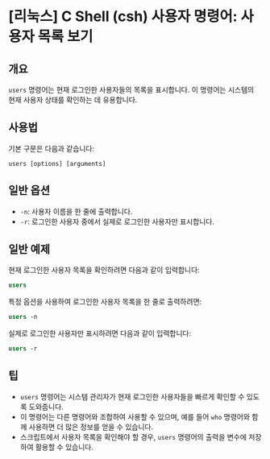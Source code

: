 # [리눅스] C Shell (csh) 사용자 명령어: 사용자 목록 보기

## 개요
`users` 명령어는 현재 로그인한 사용자들의 목록을 표시합니다. 이 명령어는 시스템의 현재 사용자 상태를 확인하는 데 유용합니다.

## 사용법
기본 구문은 다음과 같습니다:

```
users [options] [arguments]
```

## 일반 옵션
- `-n`: 사용자 이름을 한 줄에 출력합니다.
- `-r`: 로그인한 사용자 중에서 실제로 로그인한 사용자만 표시합니다.

## 일반 예제
현재 로그인한 사용자 목록을 확인하려면 다음과 같이 입력합니다:

```csh
users
```

특정 옵션을 사용하여 로그인한 사용자 목록을 한 줄로 출력하려면:

```csh
users -n
```

실제로 로그인한 사용자만 표시하려면 다음과 같이 입력합니다:

```csh
users -r
```

## 팁
- `users` 명령어는 시스템 관리자가 현재 로그인한 사용자들을 빠르게 확인할 수 있도록 도와줍니다.
- 이 명령어는 다른 명령어와 조합하여 사용할 수 있으며, 예를 들어 `who` 명령어와 함께 사용하면 더 많은 정보를 얻을 수 있습니다.
- 스크립트에서 사용자 목록을 확인해야 할 경우, `users` 명령어의 출력을 변수에 저장하여 활용할 수 있습니다.